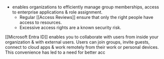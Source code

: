 - enables organizations to efficiently manage group memberships, access to enterprise applications & role assignment. 
	- Regular [[Access Reviews]] ensure that only the right people have access to resources. 
	- Excessive access rights are a known security risk.

[[Microsoft Entra ID]] enables you to collaborate with users from inside your organization & with external users. Users can join groups, invite guests, connect to cloud apps & work remotely from their work or personal devices. This convenience has led to a need for better acc